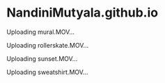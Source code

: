# NandiniMutyala.github.io




Uploading mural.MOV…


Uploading rollerskate.MOV…



Uploading sunset.MOV…



Uploading sweatshirt.MOV…



